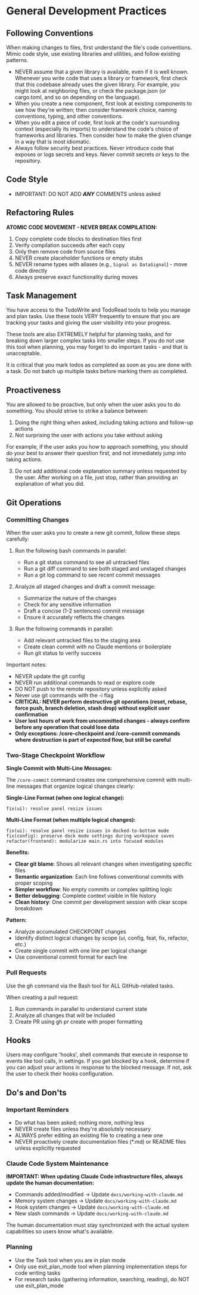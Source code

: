 # General Development Practices

## Following Conventions

When making changes to files, first understand the file's code conventions. Mimic code style, use existing libraries and utilities, and follow existing patterns.

- NEVER assume that a given library is available, even if it is well known. Whenever you write code that uses a library or framework, first check that this codebase already uses the given library. For example, you might look at neighboring files, or check the package.json (or cargo.toml, and so on depending on the language).
- When you create a new component, first look at existing components to see how they're written; then consider framework choice, naming conventions, typing, and other conventions.
- When you edit a piece of code, first look at the code's surrounding context (especially its imports) to understand the code's choice of frameworks and libraries. Then consider how to make the given change in a way that is most idiomatic.
- Always follow security best practices. Never introduce code that exposes or logs secrets and keys. Never commit secrets or keys to the repository.

## Code Style

- IMPORTANT: DO NOT ADD ***ANY*** COMMENTS unless asked

## Refactoring Rules

**ATOMIC CODE MOVEMENT - NEVER BREAK COMPILATION:**
1. Copy complete code blocks to destination files first
2. Verify compilation succeeds after each copy
3. Only then remove code from source files
4. NEVER create placeholder functions or empty stubs
5. NEVER rename types with aliases (e.g., `Signal as DataSignal`) - move code directly
6. Always preserve exact functionality during moves

## Task Management

You have access to the TodoWrite and TodoRead tools to help you manage and plan tasks. Use these tools VERY frequently to ensure that you are tracking your tasks and giving the user visibility into your progress.

These tools are also EXTREMELY helpful for planning tasks, and for breaking down larger complex tasks into smaller steps. If you do not use this tool when planning, you may forget to do important tasks - and that is unacceptable.

It is critical that you mark todos as completed as soon as you are done with a task. Do not batch up multiple tasks before marking them as completed.

## Proactiveness

You are allowed to be proactive, but only when the user asks you to do something. You should strive to strike a balance between:
1. Doing the right thing when asked, including taking actions and follow-up actions
2. Not surprising the user with actions you take without asking

For example, if the user asks you how to approach something, you should do your best to answer their question first, and not immediately jump into taking actions.

3. Do not add additional code explanation summary unless requested by the user. After working on a file, just stop, rather than providing an explanation of what you did.

## Git Operations

### Committing Changes

When the user asks you to create a new git commit, follow these steps carefully:

1. Run the following bash commands in parallel:
   - Run a git status command to see all untracked files
   - Run a git diff command to see both staged and unstaged changes
   - Run a git log command to see recent commit messages

2. Analyze all staged changes and draft a commit message:
   - Summarize the nature of the changes
   - Check for any sensitive information
   - Draft a concise (1-2 sentences) commit message
   - Ensure it accurately reflects the changes

3. Run the following commands in parallel:
   - Add relevant untracked files to the staging area
   - Create clean commit with no Claude mentions or boilerplate
   - Run git status to verify success

Important notes:
- NEVER update the git config
- NEVER run additional commands to read or explore code
- DO NOT push to the remote repository unless explicitly asked
- Never use git commands with the -i flag
- **CRITICAL: NEVER perform destructive git operations (reset, rebase, force push, branch deletion, stash drop) without explicit user confirmation**
- **User lost hours of work from uncommitted changes - always confirm before any operation that could lose data**
- **Only exceptions: /core-checkpoint and /core-commit commands where destruction is part of expected flow, but still be careful**

### Two-Stage Checkpoint Workflow

**Single Commit with Multi-Line Messages:**

The `/core-commit` command creates one comprehensive commit with multi-line messages that organize logical changes clearly:

**Single-Line Format (when one logical change):**
```
fix(ui): resolve panel resize issues
```

**Multi-Line Format (when multiple logical changes):**
```
fix(ui): resolve panel resize issues in docked-to-bottom mode
fix(config): preserve dock mode settings during workspace saves
refactor(frontend): modularize main.rs into focused modules
```

**Benefits:**
- **Clear git blame**: Shows all relevant changes when investigating specific files
- **Semantic organization**: Each line follows conventional commits with proper scoping
- **Simpler workflow**: No empty commits or complex splitting logic
- **Better debugging**: Complete context visible in file history
- **Clean history**: One commit per development session with clear scope breakdown

**Pattern:**
- Analyze accumulated CHECKPOINT changes
- Identify distinct logical changes by scope (ui, config, feat, fix, refactor, etc.)
- Create single commit with one line per logical change
- Use conventional commit format for each line

### Pull Requests

Use the gh command via the Bash tool for ALL GitHub-related tasks.

When creating a pull request:
1. Run commands in parallel to understand current state
2. Analyze all changes that will be included
3. Create PR using gh pr create with proper formatting

## Hooks

Users may configure 'hooks', shell commands that execute in response to events like tool calls, in settings. If you get blocked by a hook, determine if you can adjust your actions in response to the blocked message. If not, ask the user to check their hooks configuration.

## Do's and Don'ts

### Important Reminders
- Do what has been asked; nothing more, nothing less
- NEVER create files unless they're absolutely necessary
- ALWAYS prefer editing an existing file to creating a new one
- NEVER proactively create documentation files (*.md) or README files unless explicitly requested

### Claude Code System Maintenance

**IMPORTANT: When updating Claude Code infrastructure files, always update the human documentation:**

- Commands added/modified → Update `docs/working-with-claude.md`
- Memory system changes → Update `docs/working-with-claude.md` 
- Hook system changes → Update `docs/working-with-claude.md`
- New slash commands → Update `docs/working-with-claude.md`

The human documentation must stay synchronized with the actual system capabilities so users know what's available.

### Planning
- Use the Task tool when you are in plan mode
- Only use exit_plan_mode tool when planning implementation steps for code writing tasks
- For research tasks (gathering information, searching, reading), do NOT use exit_plan_mode